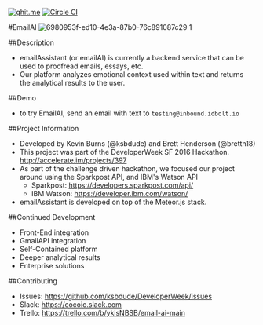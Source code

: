 [![ghit.me](https://ghit.me/badge.svg?repo=ksbdude/EmailAI)](https://ghit.me/repo/ksbdude/EmailAI)
[![Circle CI](https://circleci.com/gh/bretth18/EmailAI.svg?style=svg)](https://circleci.com/gh/bretth18/EmailAI)

#EmailAI
![6980953f-ed10-4e3a-87b0-76c891087c29 1](https://cloud.githubusercontent.com/assets/955730/14698010/9c4b1fd0-073e-11e6-9c07-c2eabe292a65.jpg)


##Description
  * emailAssistant (or emailAI) is currently a backend service that can be used to proofread emails, essays, etc.
  * Our platform analyzes emotional context used within text and returns the analytical results to the user.

##Demo
  * to try EmailAI, send an email with text to `testing@inbound.idbolt.io`


##Project Information
* Developed by Kevin Burns (@ksbdude) and Brett Henderson (@bretth18)
* This project was part of the DeveloperWeek SF 2016 Hackathon. http://accelerate.im/projects/397
* As part of the challenge driven hackathon, we focused our project around using the Sparkpost API, and IBM's Watson API
  - Sparkpost: https://developers.sparkpost.com/api/
  - IBM Watson: https://developer.ibm.com/watson/
* emailAssistant is developed on top of the Meteor.js stack.

##Continued Development
* Front-End integration
* GmailAPI integration
* Self-Contained platform
* Deeper analytical results
* Enterprise solutions

##Contributing
* Issues: https://github.com/ksbdude/DeveloperWeek/issues
* Slack: https://cocoio.slack.com
* Trello: https://trello.com/b/ykisNBSB/email-ai-main
